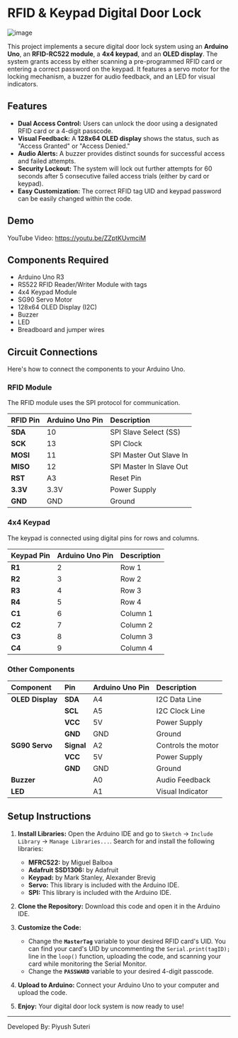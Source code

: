 # RFID & Keypad Digital Door Lock
![image](https://github.com/user-attachments/assets/44426976-0580-4559-ac41-4491f668b4a1)

This project implements a secure digital door lock system using an **Arduino Uno**, an **RFID-RC522 module**, a **4x4 keypad**, and an **OLED display**. The system grants access by either scanning a pre-programmed RFID card or entering a correct password on the keypad. It features a servo motor for the locking mechanism, a buzzer for audio feedback, and an LED for visual indicators.

## Features

- **Dual Access Control:** Users can unlock the door using a designated RFID card or a 4-digit passcode.
- **Visual Feedback:** A **128x64 OLED display** shows the status, such as "Access Granted" or "Access Denied."
- **Audio Alerts:** A buzzer provides distinct sounds for successful access and failed attempts.
- **Security Lockout:** The system will lock out further attempts for 60 seconds after 5 consecutive failed access trials (either by card or keypad).
- **Easy Customization:** The correct RFID tag UID and keypad password can be easily changed within the code.

## Demo

YouTube Video: https://youtu.be/ZZptKUvmciM

## Components Required

- Arduino Uno R3
- RS522 RFID Reader/Writer Module with tags
- 4x4 Keypad Module
- SG90 Servo Motor
- 128x64 OLED Display (I2C)
- Buzzer
- LED
- Breadboard and jumper wires

## Circuit Connections

Here's how to connect the components to your Arduino Uno.

### RFID Module
The RFID module uses the SPI protocol for communication.

| RFID Pin | Arduino Uno Pin | Description |
| :--- | :--- | :--- |
| **SDA** | 10 | SPI Slave Select (SS) |
| **SCK** | 13 | SPI Clock |
| **MOSI** | 11 | SPI Master Out Slave In |
| **MISO** | 12 | SPI Master In Slave Out |
| **RST** | A3 | Reset Pin |
| **3.3V** | 3.3V | Power Supply |
| **GND** | GND | Ground |

### 4x4 Keypad
The keypad is connected using digital pins for rows and columns.

| Keypad Pin | Arduino Uno Pin | Description |
| :--- | :--- | :--- |
| **R1** | 2 | Row 1 |
| **R2** | 3 | Row 2 |
| **R3** | 4 | Row 3 |
| **R4** | 5 | Row 4 |
| **C1** | 6 | Column 1 |
| **C2** | 7 | Column 2 |
| **C3** | 8 | Column 3 |
| **C4** | 9 | Column 4 |

### Other Components
| Component | Pin | Arduino Uno Pin | Description |
| :--- | :--- | :--- | :--- |
| **OLED Display** | **SDA** | A4 | I2C Data Line |
| | **SCL** | A5 | I2C Clock Line |
| | **VCC** | 5V | Power Supply |
| | **GND** | GND | Ground |
| **SG90 Servo** | **Signal** | A2 | Controls the motor |
| | **VCC** | 5V | Power Supply |
| | **GND** | GND | Ground |
| **Buzzer** | | A0 | Audio Feedback |
| **LED** | | A1 | Visual Indicator |

## Setup Instructions

1.  **Install Libraries:** Open the Arduino IDE and go to `Sketch` -> `Include Library` -> `Manage Libraries...`. Search for and install the following libraries:
    -   **MFRC522:** by Miguel Balboa
    -   **Adafruit SSD1306:** by Adafruit
    -   **Keypad:** by Mark Stanley, Alexander Brevig
    -   **Servo:** This library is included with the Arduino IDE.
    -   **SPI:** This library is included with the Arduino IDE.

2.  **Clone the Repository:** Download this code and open it in the Arduino IDE.

3.  **Customize the Code:**
    -   Change the **`MasterTag`** variable to your desired RFID card's UID. You can find your card's UID by uncommenting the `Serial.print(tagID);` line in the `loop()` function, uploading the code, and scanning your card while monitoring the Serial Monitor.
    -   Change the **`PASSWARD`** variable to your desired 4-digit passcode.

4.  **Upload to Arduino:** Connect your Arduino Uno to your computer and upload the code.

5.  **Enjoy:** Your digital door lock system is now ready to use!
---
Developed By: Piyush Suteri
